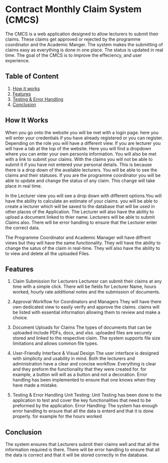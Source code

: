 # Contract Monthly Claim System (CMCS)

The CMCS is a web application designed to allow lecturers to submit their claims. These claims get approved or rejected by the programme coordinator and the Academic Manger.
The system makes the submitting of claims easy as everything is done in one place. The status is updated in real time. The goal of the CMCS is to improve the effeciency,
and user experience. 

## Table of Content
1. [How it works](#howItWorks)
2. [Features](#features)
3. [Testing & Error Handling](#testing)
4. [Conclusion](#conclusion)

## How It Works

When you go onto the website you will be met with a login page. here you will enter your credentials if you have already registered or you can register. Depending on the role you will have a different view. If you are lecturer you will have a tab at the top of the website. Here you will find a dropdown where you can enter your own personla information. You will also be met with a link to submit your claims. With the claims you will not be able to submit it if you have not entered your personal details. This is because there is a drop down of the available lecturers. You will be able to see the claims and their statuses. If you are the programme coordinator you will be able to update and change the status of any claim. This change will take place in real time. 

In the Lecturer view you will see a drop down with different options.You will have the ability to calculate an estimate of your claims. you will be able to create a lecturer which will be saved to the database that will be used in other places of the Application. The Lecturer will also have the ability to upload a document linked to thier name. Lecturers will be able to submit Claims also. There will be error handling to ensure that the Lecturer enter the correct data. 

The Programme Coordinator and Academic Manager will have diffrent views but they will have the same functionality. They will have the ability to change the satus of the claim in real-time. They will also have the ability to to view and delete all the uploaded Files. 

 ## Features
 1. Claim Submission for Lecturers
    Lecturesr can submit their claims at any time with a simple click.
    There will be fields for Lecturer Name, hours worked, hourly rate additional notes and the submission of documents.

2. Approval Workflow for Coordinators and Managers
   They will have there own dedicated view to easily verify and approve the claims.
   claims will be listed with essential information allowing them to review and make a choice.

3. Document Uploads for Claims
   The types of documents that can be uploaded include PDFs, docx, and xlsx. uploaded files are securely stored and linked to the respective claim. The system supports file size limitations and allows common file    types.

4. User-Friendly Interface & Visual Design
   The user interface is designed with simplicity and usability in mind. Both the lecturers and administration have a clear and concise workflow. Everything is clear and they preform the functionality that they      were created for. for example, a button will will as a button and not a decoration. Error handling has been implemented to ensure that one knows when they have made a mistake.

5. Testing & Error Handling
   Unit Testing: Unit Testing has been done to the application to test and cover the key functionalities that need to be preformed by the application.
   Error Handling: The system has enough error handling to ensure that all the data is enterd and that it is done properly. for example for the hours worked

## Conclusion
The system ensures that Lecturers submit their claims well and that all the information required is there. There will be error handling to ensure that all the data is correct and that it will be stored correctly in the database. 
   
